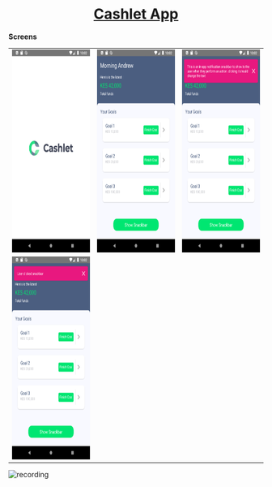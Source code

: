 <h1 align="center">
  <a href="#">
    Cashlet App
  </a>
</h1>

**Screens**
<table>
<tr>
<td>
<img  width="200" height="400" src="./screenshorts/1.png"/>
</td>
<td>
<img  width="200" height="400" src="./screenshorts/2.png"/>
</td>
<td>
<img  width="200" height="400" src="./screenshorts/3.png"/>
</td>
</tr>
<td>
<img  width="200" height="400" src="./screenshorts/4.png"/>
</td>
<td>
</tr>
</table>

<img alt="recording" height="300" src="https://user-images.githubusercontent.com/35327893/148023301-cf38bcd7-5cd1-47a7-9b7f-5e46e7f41a79.gif" width="300"/>
